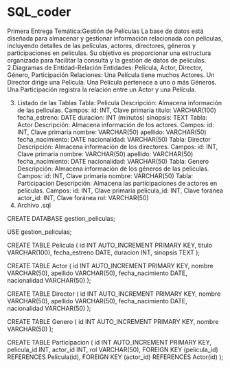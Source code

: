 # SQL_coder

Primera Entrega
Temática:Gestión de Películas
La base de datos está diseñada para almacenar y gestionar información relacionada con películas, incluyendo detalles de las películas, actores, directores, géneros y participaciones en películas. Su objetivo es proporcionar una estructura organizada para facilitar la consulta y la gestión de datos de películas.
2.Diagramas de Entidad-Relación
Entidades: Película, Actor, Director, Género, Participación
Relaciones:
Una Película tiene muchos Actores.
Un Director dirige una Película.
Una Película pertenece a uno o más Géneros.
Una Participación registra la relación entre un Actor y una Película.


3. Listado de las Tablas
Tabla: Pelicula
Descripción: Almacena información de las películas.
Campos:
id: INT, Clave primaria
titulo: VARCHAR(100)
fecha_estreno: DATE
duracion: INT (minutos)
sinopsis: TEXT
Tabla: Actor
Descripción: Almacena información de los actores.
Campos:
id: INT, Clave primaria
nombre: VARCHAR(50)
apellido: VARCHAR(50)
fecha_nacimiento: DATE
nacionalidad: VARCHAR(50)
Tabla: Director
Descripción: Almacena información de los directores.
Campos:
id: INT, Clave primaria
nombre: VARCHAR(50)
apellido: VARCHAR(50)
fecha_nacimiento: DATE
nacionalidad: VARCHAR(50)
Tabla: Genero
Descripción: Almacena información de los géneros de las películas.
Campos:
id: INT, Clave primaria
nombre: VARCHAR(50)
Tabla: Participacion
Descripción: Almacena las participaciones de actores en películas.
Campos:
id: INT, Clave primaria
pelicula_id: INT, Clave foránea
actor_id: INT, Clave foránea
rol: VARCHAR(50)
4. Archivo .sql

CREATE DATABASE gestion_peliculas;

USE gestion_peliculas;

CREATE TABLE Pelicula (
    id INT AUTO_INCREMENT PRIMARY KEY,
    titulo VARCHAR(100),
    fecha_estreno DATE,
    duracion INT,
    sinopsis TEXT
);

CREATE TABLE Actor (
    id INT AUTO_INCREMENT PRIMARY KEY,
    nombre VARCHAR(50),
    apellido VARCHAR(50),
    fecha_nacimiento DATE,
    nacionalidad VARCHAR(50)
);

CREATE TABLE Director (
    id INT AUTO_INCREMENT PRIMARY KEY,
    nombre VARCHAR(50),
    apellido VARCHAR(50),
    fecha_nacimiento DATE,
    nacionalidad VARCHAR(50)
);

CREATE TABLE Genero (
    id INT AUTO_INCREMENT PRIMARY KEY,
    nombre VARCHAR(50)
);

CREATE TABLE Participacion (
    id INT AUTO_INCREMENT PRIMARY KEY,
    pelicula_id INT,
    actor_id INT,
    rol VARCHAR(50),
    FOREIGN KEY (pelicula_id) REFERENCES Pelicula(id),
    FOREIGN KEY (actor_id) REFERENCES Actor(id)
);

